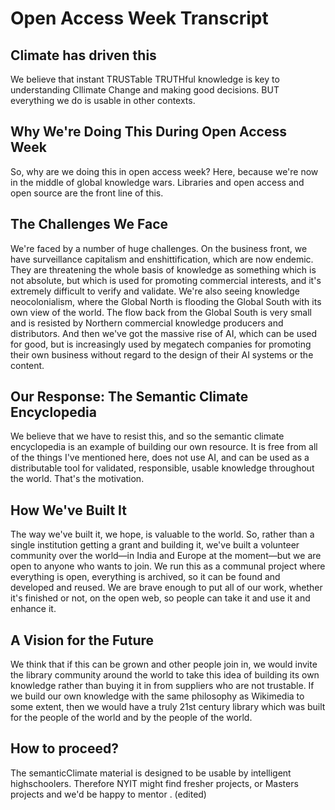 # Open Access Week Transcript
## Climate has driven this
We believe that instant TRUSTable TRUTHful knowledge is key to understanding Cllimate Change and making good decisions.
BUT everything we do is usable in other contexts.
## Why We're Doing This During Open Access Week
So, why are we doing this in open access week? Here, because we're now in the middle of global knowledge wars. Libraries and open access and open source are the front line of this.
## The Challenges We Face
We're faced by a number of huge challenges. On the business front, we have surveillance capitalism and enshittification, which are now endemic. They are threatening the whole basis of knowledge as something which is not absolute, but which is used for promoting commercial interests, and it's extremely difficult to verify and validate.
We're also seeing knowledge neocolonialism, where the Global North is flooding the Global South with its own view of the world. The flow back from the Global South is very small and is resisted by Northern commercial knowledge producers and distributors.
And then we've got the massive rise of AI, which can be used for good, but is increasingly used by megatech companies for promoting their own business without regard to the design of their AI systems or the content.
## Our Response: The Semantic Climate Encyclopedia
We believe that we have to resist this, and so the semantic climate encyclopedia is an example of building our own resource. It is free from all of the things I've mentioned here, does not use AI, and can be used as a distributable tool for validated, responsible, usable knowledge throughout the world. That's the motivation.
## How We've Built It
The way we've built it, we hope, is valuable to the world. So, rather than a single institution getting a grant and building it, we've built a volunteer community over the world—in India and Europe at the moment—but we are open to anyone who wants to join.
We run this as a communal project where everything is open, everything is archived, so it can be found and developed and reused. We are brave enough to put all of our work, whether it's finished or not, on the open web, so people can take it and use it and enhance it.
## A Vision for the Future
We think that if this can be grown and other people join in, we would invite the library community around the world to take this idea of building its own knowledge rather than buying it in from suppliers who are not trustable. If we build our own knowledge with the same philosophy as Wikimedia to some extent, then we would have a truly 21st century library which was built for the people of the world and by the people of the world.
## How to proceed?
The semanticClimate material is designed to be usable by intelligent highschoolers. Therefore NYIT might find fresher projects, or Masters projects and we'd be happy to mentor .
(edited)
